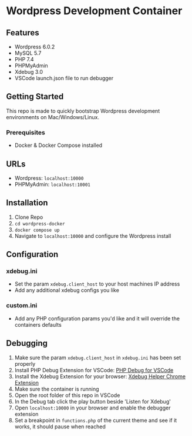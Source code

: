 # Wordpress Development Container
## Features
- Wordpress 6.0.2
- MySQL 5.7
- PHP 7.4
- PHPMyAdmin
- Xdebug 3.0
- VSCode launch.json file to run debugger
## Getting Started
This repo is made to quickly bootstrap Wordpress development environments on Mac/Windows/Linux.
### Prerequisites
- Docker & Docker Compose installed
## URLs
- Wordpress:
`localhost:10000`
- PHPMyAdmin:
`localhost:10001` 
## Installation
1. Clone Repo
2. `cd wordpress-docker`
3. `docker compose up`
4. Navigate to `localhost:10000` and configure the Wordpress install
## Configuration
### xdebug.ini
- Set the param `xdebug.client_host` to your host machines IP address
- Add any additional xdebug configs you like
### custom.ini
- Add any PHP configuration params you'd like and it will override the containers defaults
## Debugging
1. Make sure the param `xdebug.client_host` in `xdebug.ini` has been set properly
2. Install PHP Debug Extension for VSCode:
[PHP Debug for VSCode](https://marketplace.visualstudio.com/items?itemName=xdebug.php-debug)
3. Install the Xdebug Extension for your browser:
[Xdebug Helper Chrome Extension](https://chrome.google.com/webstore/detail/xdebug-helper)
5. Make sure the container is running 
6. Open the root folder of this repo in VSCode
7. In the Debug tab click the play button beside 'Listen for Xdebug'
8. Open `localhost:10000` in your browser and enable the debugger extension
9. Set a breakpoint in `functions.php` of the current theme and see if it works, it should pause when reached